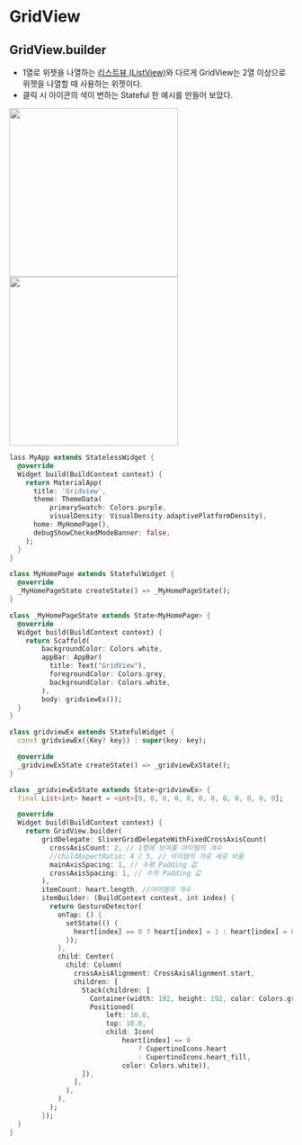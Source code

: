 # GridView
## GridView.builder
* 1열로 위젯을 나열하는 [리스트뷰 (ListView)](https://github.com/2017100898/TIL/blob/main/Dart/listview.md)와 다르게 GridView는 2열 이상으로 위젯을 나열할 때 사용하는 위젯이다.
* 클릭 시 아이콘의 색이 변하는 Stateful 한 예시를 만들어 보았다.

<img width="300" src="https://user-images.githubusercontent.com/64299475/145163086-e2915b36-0631-4ed1-8fec-d1765f4871e8.png"> <img width="300" src="https://user-images.githubusercontent.com/64299475/145163073-5535526e-0c13-4d7f-ad40-129c742fb952.png">


```dart
lass MyApp extends StatelessWidget {
  @override
  Widget build(BuildContext context) {
    return MaterialApp(
      title: 'Gridview',
      theme: ThemeData(
          primarySwatch: Colors.purple,
          visualDensity: VisualDensity.adaptivePlatformDensity),
      home: MyHomePage(),
      debugShowCheckedModeBanner: false,
    );
  }
}

class MyHomePage extends StatefulWidget {
  @override
  _MyHomePageState createState() => _MyHomePageState();
}

class _MyHomePageState extends State<MyHomePage> {
  @override
  Widget build(BuildContext context) {
    return Scaffold(
        backgroundColor: Colors.white,
        appBar: AppBar(
          title: Text("GridView"),
          foregroundColor: Colors.grey,
          backgroundColor: Colors.white,
        ),
        body: gridviewEx());
  }
}

class gridviewEx extends StatefulWidget {
  const gridviewEx({Key? key}) : super(key: key);

  @override
  _gridviewExState createState() => _gridviewExState();
}

class _gridviewExState extends State<gridviewEx> {
  final List<int> heart = <int>[0, 0, 0, 0, 0, 0, 0, 0, 0, 0, 0, 0];

  @override
  Widget build(BuildContext context) {
    return GridView.builder(
        gridDelegate: SliverGridDelegateWithFixedCrossAxisCount(
          crossAxisCount: 2, // 1행에 보여줄 아이템의 개수
          //childAspectRatio: 4 / 5, // 아이템의 가로 세로 비율
          mainAxisSpacing: 1, // 수평 Padding 값
          crossAxisSpacing: 1, // 수직 Padding 값
        ),
        itemCount: heart.length, //아이템의 개수
        itemBuilder: (BuildContext context, int index) {
          return GestureDetector(
            onTap: () {
              setState(() {
                heart[index] == 0 ? heart[index] = 1 : heart[index] = 0;
              });
            },
            child: Center(
              child: Column(
                crossAxisAlignment: CrossAxisAlignment.start,
                children: [
                  Stack(children: [
                    Container(width: 192, height: 192, color: Colors.grey),
                    Positioned(
                        left: 10.0,
                        top: 10.0,
                        child: Icon(
                            heart[index] == 0
                                ? CupertinoIcons.heart
                                : CupertinoIcons.heart_fill,
                            color: Colors.white)),
                  ]),
                ],
              ),
            ),
          );
        });
  }
}
```